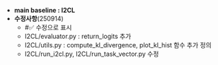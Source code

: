 - **main baseline : I2CL**
- **수정사항**(250914)
  - #✅ 수정으로 표시
  - I2CL/evaluator.py : return_logits 추가
  - I2CL/utils.py : compute_kl_divergence, plot_kl_hist 함수 추가 정의
  - I2CL/run_i2cl.py, I2CL/run_task_vector.py 수정
